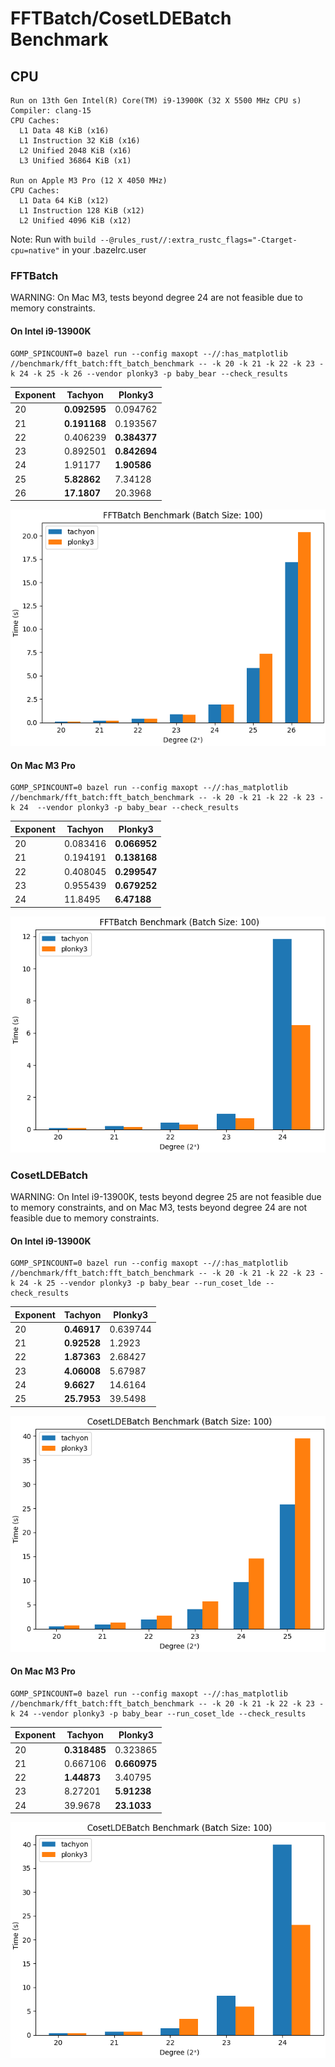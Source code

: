 # FFTBatch/CosetLDEBatch Benchmark

## CPU

```
Run on 13th Gen Intel(R) Core(TM) i9-13900K (32 X 5500 MHz CPU s)
Compiler: clang-15
CPU Caches:
  L1 Data 48 KiB (x16)
  L1 Instruction 32 KiB (x16)
  L2 Unified 2048 KiB (x16)
  L3 Unified 36864 KiB (x1)

Run on Apple M3 Pro (12 X 4050 MHz)
CPU Caches:
  L1 Data 64 KiB (x12)
  L1 Instruction 128 KiB (x12)
  L2 Unified 4096 KiB (x12)
```

Note: Run with `build --@rules_rust//:extra_rustc_flags="-Ctarget-cpu=native"` in your .bazelrc.user

### FFTBatch

WARNING: On Mac M3, tests beyond degree 24 are not feasible due to memory constraints.

#### On Intel i9-13900K

```shell
GOMP_SPINCOUNT=0 bazel run --config maxopt --//:has_matplotlib //benchmark/fft_batch:fft_batch_benchmark -- -k 20 -k 21 -k 22 -k 23 -k 24 -k 25 -k 26 --vendor plonky3 -p baby_bear --check_results
```

| Exponent | Tachyon      | Plonky3      |
| :------- | ------------ | ------------ |
| 20       | **0.092595** | 0.094762     |
| 21       | **0.191168** | 0.193567     |
| 22       | 0.406239     | **0.384377** |
| 23       | 0.892501     | **0.842694** |
| 24       | 1.91177      | **1.90586**  |
| 25       | **5.82862**  | 7.34128      |
| 26       | **17.1807**  | 20.3968      |

![image](/benchmark/fft_batch/fft_batch_benchmark_ubuntu_i9.png)

#### On Mac M3 Pro

```shell
GOMP_SPINCOUNT=0 bazel run --config maxopt --//:has_matplotlib //benchmark/fft_batch:fft_batch_benchmark -- -k 20 -k 21 -k 22 -k 23 -k 24  --vendor plonky3 -p baby_bear --check_results
```

| Exponent | Tachyon  | Plonky3      |
| :------- | -------- | ------------ |
| 20       | 0.083416 | **0.066952** |
| 21       | 0.194191 | **0.138168** |
| 22       | 0.408045 | **0.299547** |
| 23       | 0.955439 | **0.679252** |
| 24       | 11.8495  | **6.47188**  |

![image](/benchmark/fft_batch/fft_batch_benchmark_mac_m3.png)

### CosetLDEBatch

WARNING: On Intel i9-13900K, tests beyond degree 25 are not feasible due to memory constraints, and on Mac M3, tests beyond degree 24 are not feasible due to memory constraints.

#### On Intel i9-13900K

```shell
GOMP_SPINCOUNT=0 bazel run --config maxopt --//:has_matplotlib //benchmark/fft_batch:fft_batch_benchmark -- -k 20 -k 21 -k 22 -k 23 -k 24 -k 25 --vendor plonky3 -p baby_bear --run_coset_lde --check_results
```

| Exponent | Tachyon     | Plonky3  |
| :------- | ----------- | -------- |
| 20       | **0.46917** | 0.639744 |
| 21       | **0.92528** | 1.2923   |
| 22       | **1.87363** | 2.68427  |
| 23       | **4.06008** | 5.67987  |
| 24       | **9.6627**  | 14.6164  |
| 25       | **25.7953** | 39.5498  |

![image](/benchmark/fft_batch/coset_lde_batch_benchmark_ubuntu_i9.png)

#### On Mac M3 Pro

```shell
GOMP_SPINCOUNT=0 bazel run --config maxopt --//:has_matplotlib //benchmark/fft_batch:fft_batch_benchmark -- -k 20 -k 21 -k 22 -k 23 -k 24 --vendor plonky3 -p baby_bear --run_coset_lde --check_results
```

| Exponent | Tachyon      | Plonky3      |
| :------- | ------------ | ------------ |
| 20       | **0.318485** | 0.323865     |
| 21       | 0.667106     | **0.660975** |
| 22       | **1.44873**  | 3.40795      |
| 23       | 8.27201      | **5.91238**  |
| 24       | 39.9678      | **23.1033**  |

![image](/benchmark/fft_batch/coset_lde_batch_benchmark_mac_m3.png)
